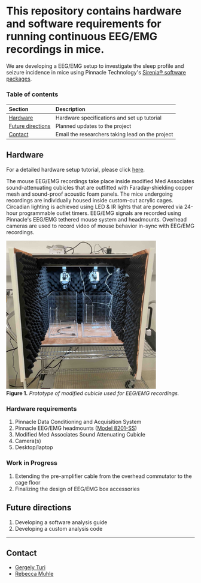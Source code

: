 # This repository contains hardware and software requirements for running continuous EEG/EMG recordings in mice.

We are developing a EEG/EMG setup to investigate the sleep profile and seizure
incidence in mice using Pinnacle Technology's [Sirenia® software
packages](https://www.pinnaclet.com/sirenia.html).

### Table of contents

| **Section** | **Description** |
|:-|:-|
| [Hardware](#hardware) | Hardware specifications and set up tutorial |
| [Future directions](#future-directions) | Planned updates to the project |
| [Contact](#contact) | Email the researchers taking lead on the project |

## Hardware

For a detailed hardware setup tutorial, please click [here](./Hardware/).

The mouse EEG/EMG recordings take place inside modified Med Associates
sound-attenuating cubicles that are outfitted with
Faraday-shielding copper mesh and sound-proof acoustic foam panels. The
mice undergoing recordings are individually housed inside custom-cut acrylic cages.
Circadian lighting is achieved using LED & IR lights that are powered via
24-hour programmable outlet timers. EEG/EMG signals are recorded
using Pinnacle's EEG/EMG tethered mouse system and headmounts. Overhead cameras are used to record video of
mouse behavior in-sync with EEG/EMG recordings.

<img src="./images/eeg-box.jpg" alt="EEG/EMG cubicle outfitted with copper mesh and acoustic foam
panels" width=400px height=auto>
<br>
**Figure 1.** _Prototype of modified cubicle used for EEG/EMG recordings._

### Hardware requirements

1. Pinnacle Data Conditioning and Acquisition System
2. Pinnacle EEG/EMG headmounts ([Model 8201-SS](https://store.pinnaclet.com/products/8201-2-eeg-1-emg-mouse-headmount?variant=12390701727847))
3. Modified Med Associates Sound Attenuating Cubicle
4. Camera(s)
5. Desktop/laptop

### Work in Progress

1. Extending the pre-amplifier cable from the overhead commutator to the cage floor
2. Finalizing the design of EEG/EMG box accessories

## Future directions

1. Developing a software analysis guide
2. Developing a custom analysis code

-----

## Contact
- [Gergely Turi](mailto:gt2253@cumc.columbia.edu)
- [Rebecca Muhle](mailto:ram76@cumc.columbia.edu)